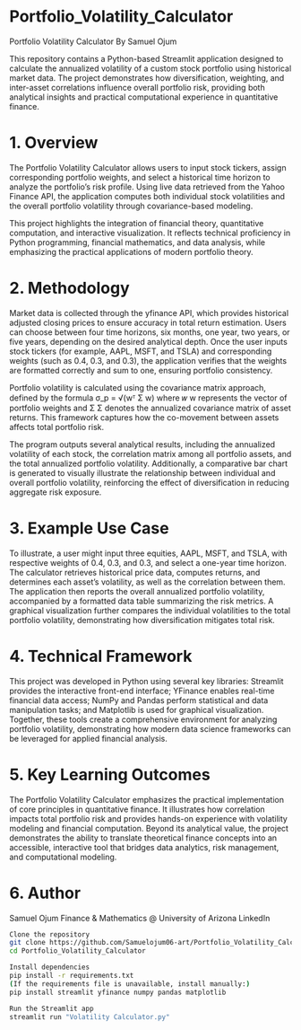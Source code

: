 # Portfolio_Volatility_Calculator
Portfolio Volatility Calculator
By Samuel Ojum

This repository contains a Python-based Streamlit application designed to calculate the annualized volatility of a custom stock portfolio using historical market data. The project demonstrates how diversification, weighting, and inter-asset correlations influence overall portfolio risk, providing both analytical insights and practical computational experience in quantitative finance.

# 1. Overview

The Portfolio Volatility Calculator allows users to input stock tickers, assign corresponding portfolio weights, and select a historical time horizon to analyze the portfolio’s risk profile. Using live data retrieved from the Yahoo Finance API, the application computes both individual stock volatilities and the overall portfolio volatility through covariance-based modeling.

This project highlights the integration of financial theory, quantitative computation, and interactive visualization. It reflects technical proficiency in Python programming, financial mathematics, and data analysis, while emphasizing the practical applications of modern portfolio theory.

# 2. Methodology

Market data is collected through the yfinance API, which provides historical adjusted closing prices to ensure accuracy in total return estimation. Users can choose between four time horizons, six months, one year, two years, or five years, depending on the desired analytical depth. Once the user inputs stock tickers (for example, AAPL, MSFT, and TSLA) and corresponding weights (such as 0.4, 0.3, and 0.3), the application verifies that the weights are formatted correctly and sum to one, ensuring portfolio consistency.

Portfolio volatility is calculated using the covariance matrix approach, defined by the formula 
σ_p = √(wᵀ Σ w) where 
𝑤
w represents the vector of portfolio weights and 
Σ
Σ denotes the annualized covariance matrix of asset returns. This framework captures how the co-movement between assets affects total portfolio risk.

The program outputs several analytical results, including the annualized volatility of each stock, the correlation matrix among all portfolio assets, and the total annualized portfolio volatility. Additionally, a comparative bar chart is generated to visually illustrate the relationship between individual and overall portfolio volatility, reinforcing the effect of diversification in reducing aggregate risk exposure.

# 3. Example Use Case

To illustrate, a user might input three equities, AAPL, MSFT, and TSLA, with respective weights of 0.4, 0.3, and 0.3, and select a one-year time horizon. The calculator retrieves historical price data, computes returns, and determines each asset’s volatility, as well as the correlation between them. The application then reports the overall annualized portfolio volatility, accompanied by a formatted data table summarizing the risk metrics. A graphical visualization further compares the individual volatilities to the total portfolio volatility, demonstrating how diversification mitigates total risk.

# 4. Technical Framework

This project was developed in Python using several key libraries: Streamlit provides the interactive front-end interface; YFinance enables real-time financial data access; NumPy and Pandas perform statistical and data manipulation tasks; and Matplotlib is used for graphical visualization. Together, these tools create a comprehensive environment for analyzing portfolio volatility, demonstrating how modern data science frameworks can be leveraged for applied financial analysis.

# 5. Key Learning Outcomes

The Portfolio Volatility Calculator emphasizes the practical implementation of core principles in quantitative finance. It illustrates how correlation impacts total portfolio risk and provides hands-on experience with volatility modeling and financial computation. Beyond its analytical value, the project demonstrates the ability to translate theoretical finance concepts into an accessible, interactive tool that bridges data analytics, risk management, and computational modeling.

# 6. Author

Samuel Ojum
Finance & Mathematics @ University of Arizona
LinkedIn

```bash
Clone the repository
git clone https://github.com/Samuelojum06-art/Portfolio_Volatility_Calculator.git
cd Portfolio_Volatility_Calculator

Install dependencies
pip install -r requirements.txt
(If the requirements file is unavailable, install manually:)
pip install streamlit yfinance numpy pandas matplotlib

Run the Streamlit app
streamlit run "Volatility Calculator.py"



